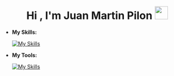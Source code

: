 <h1 align="center"><b>Hi , I'm Juan Martin Pilon </b><img src="https://media.giphy.com/media/hvRJCLFzcasrR4ia7z/giphy.gif" width="35"></h1>

- **My Skills:**
    <br>
    
    [![My Skills](https://skillicons.dev/icons?i=react,js,nodejs,css,html,java,python,cpp,c,mysql&perline=5)](https://skillicons.dev)
    <br>
    
- **My Tools:**
    <br>
    
    [![My Skills](https://skillicons.dev/icons?i=vscode,github,git,vite,postman&perline=5)](https://skillicons.dev)
    <br>
